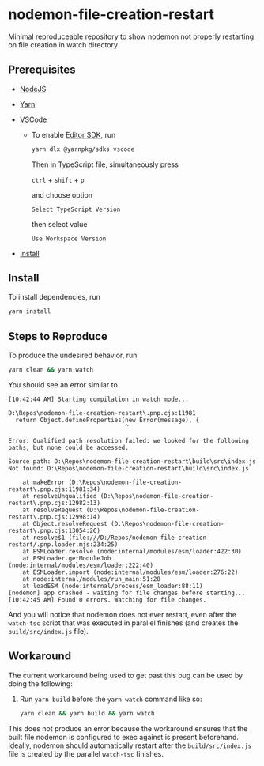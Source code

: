 # nodemon-file-creation-restart

Minimal reproduceable repository to show nodemon not properly restarting on file creation in watch directory

## Prerequisites

- [NodeJS](https://nodejs.org/)
- [Yarn](https://yarnpkg.com/)
- [VSCode](https://code.visualstudio.com/)

  - To enable [Editor SDK](https://yarnpkg.com/getting-started/editor-sdks), run

    ```sh
    yarn dlx @yarnpkg/sdks vscode
    ```

    Then in TypeScript file, simultaneously press

    `ctrl` + `shift` + `p`

    and choose option

    `Select TypeScript Version`

    then select value

    `Use Workspace Version`

- [Install](#install)

## Install

To install dependencies, run

```sh
yarn install
```

## Steps to Reproduce

To produce the undesired behavior, run

```sh
yarn clean && yarn watch
```

You should see an error similar to

```
[10:42:44 AM] Starting compilation in watch mode...

D:\Repos\nodemon-file-creation-restart\.pnp.cjs:11981
  return Object.defineProperties(new Error(message), {
                                 ^

Error: Qualified path resolution failed: we looked for the following paths, but none could be accessed.

Source path: D:\Repos\nodemon-file-creation-restart\build\src\index.js
Not found: D:\Repos\nodemon-file-creation-restart\build\src\index.js

    at makeError (D:\Repos\nodemon-file-creation-restart\.pnp.cjs:11981:34)
    at resolveUnqualified (D:\Repos\nodemon-file-creation-restart\.pnp.cjs:12982:13)
    at resolveRequest (D:\Repos\nodemon-file-creation-restart\.pnp.cjs:12998:14)
    at Object.resolveRequest (D:\Repos\nodemon-file-creation-restart\.pnp.cjs:13054:26)
    at resolve$1 (file:///D:/Repos/nodemon-file-creation-restart/.pnp.loader.mjs:234:25)
    at ESMLoader.resolve (node:internal/modules/esm/loader:422:30)
    at ESMLoader.getModuleJob (node:internal/modules/esm/loader:222:40)
    at ESMLoader.import (node:internal/modules/esm/loader:276:22)
    at node:internal/modules/run_main:51:28
    at loadESM (node:internal/process/esm_loader:88:11)
[nodemon] app crashed - waiting for file changes before starting...
[10:42:45 AM] Found 0 errors. Watching for file changes.
```

And you will notice that nodemon does not ever restart, even after the `watch-tsc` script that was executed in parallel finishes (and creates the `build/src/index.js` file).

## Workaround

The current workaround being used to get past this bug can be used by doing the following:

1. Run `yarn build` before the `yarn watch` command like so:

   ```sh
   yarn clean && yarn build && yarn watch
   ```

This does not produce an error because the workaround ensures that the built file nodemon is configured to exec against is present beforehand.
Ideally, nodemon should automatically restart after the `build/src/index.js` file is created by the parallel `watch-tsc` finishes.
